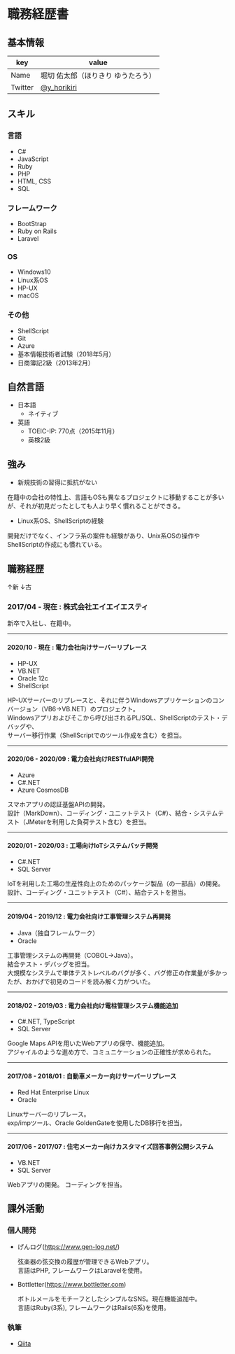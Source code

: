 # 職務経歴書

## 基本情報

|key|value|
|---|-----|
|Name|堀切 佑太郎（ほりきり ゆうたろう）|
|Twitter|[@y_horikiri](https://twitter.com/y_horikiri)|

## スキル
### 言語
- C#
- JavaScript
- Ruby
- PHP
- HTML, CSS
- SQL

### フレームワーク
- BootStrap
- Ruby on Rails
- Laravel

### OS
- Windows10
- Linux系OS
- HP-UX
- macOS

### その他
- ShellScript
- Git
- Azure
- 基本情報技術者試験（2018年5月）
- 日商簿記2級（2013年2月）

## 自然言語

- 日本語
  - ネイティブ
- 英語
  - TOEIC-IP: 770点（2015年11月）
  - 英検2級

## 強み
- 新規技術の習得に抵抗がない

在籍中の会社の特性上、言語もOSも異なるプロジェクトに移動することが多いが、それが初見だったとしても人より早く慣れることができる。

- Linux系OS、ShellScriptの経験

開発だけでなく、インフラ系の案件も経験があり、Unix系OSの操作やShellScriptの作成にも慣れている。


## 職務経歴
↑新
↓古

### 2017/04 - 現在 : 株式会社エイエイエスティ
新卒で入社し、在籍中。

---
#### 2020/10 - 現在 : 電力会社向けサーバーリプレース
- HP-UX
- VB.NET
- Oracle 12c
- ShellScript

HP-UXサーバーのリプレースと、それに伴うWindowsアプリケーションのコンバージョン（VB6→VB.NET）のプロジェクト。  
Windowsアプリおよびそこから呼び出されるPL/SQL、ShellScriptのテスト・デバッグや、  
サーバー移行作業（ShellScriptでのツール作成を含む）を担当。

---
#### 2020/06 - 2020/09 : 電力会社向けRESTfulAPI開発
- Azure
- C#.NET
- Azure CosmosDB

スマホアプリの認証基盤APIの開発。  
設計（MarkDown）、コーディング・ユニットテスト（C#）、結合・システムテスト（JMeterを利用した負荷テスト含む）を担当。

---
#### 2020/01 - 2020/03 : 工場向けIoTシステムバッチ開発
- C#.NET
- SQL Server

IoTを利用した工場の生産性向上のためのパッケージ製品（の一部品）の開発。  
設計、コーディング・ユニットテスト（C#）、結合テストを担当。

---
#### 2019/04 - 2019/12 : 電力会社向け工事管理システム再開発
- Java（独自フレームワーク）
- Oracle

工事管理システムの再開発（COBOL→Java）。  
結合テスト・デバッグを担当。  
大規模なシステムで単体テストレベルのバグが多く、バグ修正の作業量が多かったが、おかげで初見のコードを読み解く力がついた。

---
#### 2018/02 - 2019/03 : 電力会社向け電柱管理システム機能追加
- C#.NET, TypeScript
- SQL Server

Google Maps APIを用いたWebアプリの保守、機能追加。  
アジャイルのような進め方で、コミュニケーションの正確性が求められた。

---
#### 2017/08 - 2018/01 : 自動車メーカー向けサーバーリプレース
- Red Hat Enterprise Linux
- Oracle

Linuxサーバーのリプレース。  
exp/impツール、Oracle GoldenGateを使用したDB移行を担当。

---
#### 2017/06 - 2017/07 : 住宅メーカー向けカスタマイズ回答事例公開システム
- VB.NET
- SQL Server

Webアプリの開発。
コーディングを担当。

## 課外活動

### 個人開発
* げんログ(https://www.gen-log.net/)

  弦楽器の弦交換の履歴が管理できるWebアプリ。  
  言語はPHP, フレームワークはLaravelを使用。
* Bottletter(https://www.bottletter.com)

  ボトルメールをモチーフとしたシンプルなSNS。現在機能追加中。  
  言語はRuby(3系), フレームワークはRails(6系)を使用。

### 執筆
* [Qiita](https://qiita.com/y_horikiri)
